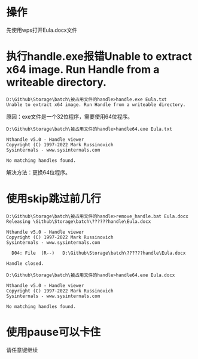 # 操作
先使用wps打开Eula.docx文件

# 执行handle.exe报错Unable to extract x64 image. Run Handle from a writeable directory.
```
D:\Github\Storage\batch\被占用文件的handle>handle.exe Eula.txt
Unable to extract x64 image. Run Handle from a writeable directory.
```

原因：exe文件是一个32位程序，需要使用64位程序。
```
D:\Github\Storage\batch\被占用文件的handle>handle64.exe Eula.txt

Nthandle v5.0 - Handle viewer
Copyright (C) 1997-2022 Mark Russinovich
Sysinternals - www.sysinternals.com

No matching handles found.
```

解决方法：更换64位程序。

# 使用skip跳过前几行
```
D:\Github\Storage\batch\被占用文件的handle>remove_handle.bat Eula.docx
Releasing \Github\Storage\batch\??????handle\Eula.docx

Nthandle v5.0 - Handle viewer
Copyright (C) 1997-2022 Mark Russinovich
Sysinternals - www.sysinternals.com

  D04: File  (R--)   D:\Github\Storage\batch\??????handle\Eula.docx

Handle closed.

D:\Github\Storage\batch\被占用文件的handle>handle64.exe Eula.docx

Nthandle v5.0 - Handle viewer
Copyright (C) 1997-2022 Mark Russinovich
Sysinternals - www.sysinternals.com

No matching handles found.
```

# 使用pause可以卡住
请任意键继续